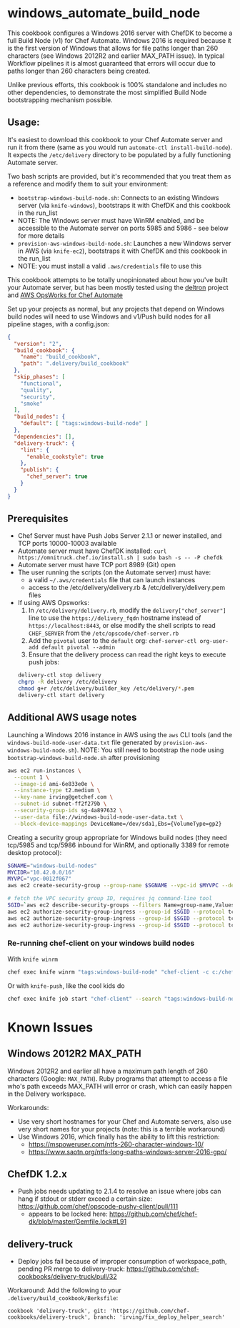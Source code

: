 # windows_automate_build_node

This cookbook configures a Windows 2016 server with ChefDK to become a full Build Node (v1) for Chef Automate. Windows 2016 is required because it is the first version of Windows that allows for file paths longer than 260 characters (see Windows 2012R2 and earlier MAX_PATH issue).  In typical Workflow pipelines it is almost guaranteed that errors will occur due to paths longer than 260 characters being created.

Unlike previous efforts, this cookbook is 100% standalone and includes no other dependencies, to demonstrate the most simplified Build Node bootstrapping mechanism possible.

## Usage:

It's easiest to download this cookbook to your Chef Automate server and run it from there (same as you would run `automate-ctl install-build-node`). It expects the `/etc/delivery` directory to be populated by a fully functioning Automate server.

Two bash scripts are provided, but it's recommended that you treat them as a reference and modify them to suit your environment:
* `bootstrap-windows-build-node.sh`: Connects to an existing Windows server (via `knife-windows`), bootstraps it with ChefDK and this cookbook in the run_list
 * NOTE: The Windows server must have WinRM enabled, and be accessible to the Automate server on ports 5985 and 5986 - see below for more details
* `provision-aws-windows-build-node.sh`: Launches a new Windows server in AWS (via `knife-ec2`), bootstraps it with ChefDK and this cookbook in the run_list
 * NOTE: you must install a valid `.aws/credentials` file to use this

This cookbook attempts to be totally unopinionated about how you've built your Automate server, but has been mostly tested using the [deltron](https://github.com/echohack/deltron) project and [AWS OpsWorks for Chef Automate](https://aws.amazon.com/opsworks/chefautomate/)

Set up your projects as normal, but any projects that depend on Windows build nodes will need to use Windows and v1/Push build nodes for all pipeline stages, with a config.json:

```json
{
  "version": "2",
  "build_cookbook": {
    "name": "build_cookbook",
    "path": ".delivery/build_cookbook"
  },
  "skip_phases": [
    "functional",
    "quality",
    "security",
    "smoke"
  ],
  "build_nodes": {
    "default": [ "tags:windows-build-node" ]
  },
  "dependencies": [],
  "delivery-truck": {
    "lint": {
      "enable_cookstyle": true
    },
    "publish": {
      "chef_server": true
    }
  }
}
```

## Prerequisites

* Chef Server must have Push Jobs Server 2.1.1 or newer installed, and TCP ports 10000-10003 available
* Automate server must have ChefDK installed: `curl https://omnitruck.chef.io/install.sh | sudo bash -s -- -P chefdk`
* Automate server must have TCP port 8989 (Git) open
* The user running the scripts (on the Automate server) must have:
  * a valid `~/.aws/credentials` file that can launch instances
  * access to the /etc/delivery/delivery.rb & /etc/delivery/delivery.pem files
* If using AWS Opsworks:
  1. In `/etc/delivery/delivery.rb`, modify the `delivery["chef_server"]` line to use the `https://delivery_fqdn` hostname instead of `https://localhost:8443`, or else modify the shell scripts to read `CHEF_SERVER` from the `/etc/opscode/chef-server.rb`
  2. Add the `pivotal` user to the `default` org:  `chef-server-ctl org-user-add default pivotal --admin`
  3. Ensure that the delivery process can read the right keys to execute push jobs:
  ```bash
  delivery-ctl stop delivery
  chgrp -R delivery /etc/delivery
  chmod g+r /etc/delivery/builder_key /etc/delivery/*.pem
  delivery-ctl start delivery
  ```

## Additional AWS usage notes

Launching a Windows 2016 instance in AWS using the `aws` CLI tools (and the `windows-build-node-user-data.txt` file generated by `provision-aws-windows-build-node.sh`).  NOTE: You still need to bootstrap the node using `bootstrap-windows-build-node.sh` after provisioning

```bash
aws ec2 run-instances \
  --count 1 \
  --image-id ami-6e833e0e \
  --instance-type t2.medium \
  --key-name irving@getchef.com \
  --subnet-id subnet-ff2f279b \
  --security-group-ids sg-4a897632 \
  --user-data file://windows-build-node-user-data.txt \
  --block-device-mappings DeviceName=/dev/sda1,Ebs={VolumeType=gp2}
```

Creating a security group appropriate for Windows build nodes (they need tcp/5985 and tcp/5986 inbound for WinRM, and optionally 3389 for remote desktop protocol):

```bash
SGNAME="windows-build-nodes"
MYCIDR="10.42.0.0/16"
MYVPC="vpc-0012f067"
aws ec2 create-security-group --group-name $SGNAME --vpc-id $MYVPC --description "For Chef Automate Windows Build Nodes"

# fetch the VPC security group ID, requires jq command-line tool
SGID=`aws ec2 describe-security-groups --filters Name=group-name,Values=$SGNAME Name=vpc-id,Values=$MYVPC | jq ".SecurityGroups[0].GroupId" | tr -d \"`
aws ec2 authorize-security-group-ingress --group-id $SGID --protocol tcp --port 3389 --cidr $MYCIDR
aws ec2 authorize-security-group-ingress --group-id $SGID --protocol tcp --port 5985 --cidr $MYCIDR
aws ec2 authorize-security-group-ingress --group-id $SGID --protocol tcp --port 5986 --cidr $MYCIDR
```

### Re-running chef-client on your windows build nodes

With `knife winrm`
```bash
chef exec knife winrm "tags:windows-build-node" "chef-client -c c:/chef/client.rb" -a "ipaddress" -x chef -P VerySecurePassword
```

Or with `knife-push`, like the cool kids do
```bash
chef exec knife job start "chef-client" --search "tags:windows-build-node" --quorum 0
```


# Known Issues

## Windows 2012R2 MAX_PATH

Windows 2012R2 and earlier all have a maximum path length of 260 characters (Google: `MAX_PATH`).  Ruby programs that attempt to access a file who's path exceeds MAX_PATH will error or crash, which can easily happen in the Delivery workspace.

Workarounds:
* Use very short hostnames for your Chef and Automate servers, also use very short names for your projects (note: this is a terrible workaround)
* Use Windows 2016, which finally has the ability to lift this restriction:
  - https://mspoweruser.com/ntfs-260-character-windows-10/
  - https://www.saotn.org/ntfs-long-paths-windows-server-2016-gpo/

## ChefDK 1.2.x

* Push jobs needs updating to 2.1.4 to resolve an issue where jobs can hang if stdout or stderr exceed a certain size: https://github.com/chef/opscode-pushy-client/pull/111
  - appears to be locked here: https://github.com/chef/chef-dk/blob/master/Gemfile.lock#L91

## delivery-truck

* Deploy jobs fail because of improper consumption of workspace_path, pending PR merge to delivery-truck: https://github.com/chef-cookbooks/delivery-truck/pull/32

Workaround: Add the following to your `.delivery/build_cookbook/Berksfile`:

```
cookbook 'delivery-truck', git: 'https://github.com/chef-cookbooks/delivery-truck', branch: 'irving/fix_deploy_helper_search'
```
